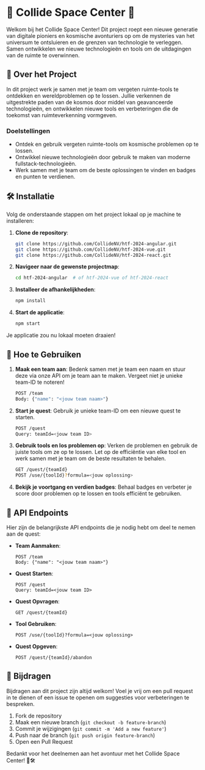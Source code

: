 
# 🌌 Collide Space Center 🌌

Welkom bij het Collide Space Center! Dit project roept een nieuwe generatie van digitale pioniers en kosmische avonturiers op om de mysteries van het universum te ontsluieren en de grenzen van technologie te verleggen. Samen ontwikkelen we nieuwe technologieën en tools om de uitdagingen van de ruimte te overwinnen.

## 🌠 Over het Project

In dit project werk je samen met je team om vergeten ruimte-tools te ontdekken en wereldproblemen op te lossen. Jullie verkennen de uitgestrekte paden van de kosmos door middel van geavanceerde technologieën, en ontwikkelen nieuwe tools en verbeteringen die de toekomst van ruimteverkenning vormgeven.

### Doelstellingen

- Ontdek en gebruik vergeten ruimte-tools om kosmische problemen op te lossen.
- Ontwikkel nieuwe technologieën door gebruik te maken van moderne fullstack-technologieën.
- Werk samen met je team om de beste oplossingen te vinden en badges en punten te verdienen.

## 🛠️ Installatie

Volg de onderstaande stappen om het project lokaal op je machine te installeren:

1. **Clone de repository**:

    ```bash
    git clone https://github.com/CollideNV/htf-2024-angular.git
    git clone https://github.com/CollideNV/htf-2024-vue.git
    git clone https://github.com/CollideNV/htf-2024-react.git
    ```

2. **Navigeer naar de gewenste projectmap**:

    ```bash
    cd htf-2024-angular  # of htf-2024-vue of htf-2024-react
    ```

3. **Installeer de afhankelijkheden**:

    ```bash
    npm install
    ```

4. **Start de applicatie**:

    ```bash
    npm start
    ```

Je applicatie zou nu lokaal moeten draaien!

## 🚀 Hoe te Gebruiken

1. **Maak een team aan**: Bedenk samen met je team een naam en stuur deze via onze API om je team aan te maken. Vergeet niet je unieke team-ID te noteren!

    ```bash
    POST /team
    Body: {"name": "<jouw team naam>"}
    ```

2. **Start je quest**: Gebruik je unieke team-ID om een nieuwe quest te starten.

    ```bash
    POST /quest
    Query: teamId=<jouw team ID>
    ```

3. **Gebruik tools en los problemen op**: Verken de problemen en gebruik de juiste tools om ze op te lossen. Let op de efficiëntie van elke tool en werk samen met je team om de beste resultaten te behalen.

    ```bash
    GET /quest/{teamId}
    POST /use/{toolId}?formula=<jouw oplossing>
    ```

4. **Bekijk je voortgang en verdien badges**: Behaal badges en verbeter je score door problemen op te lossen en tools efficiënt te gebruiken.

## 🌌 API Endpoints

Hier zijn de belangrijkste API endpoints die je nodig hebt om deel te nemen aan de quest:

- **Team Aanmaken**:
  
  ```http
  POST /team
  Body: {"name": "<jouw team naam>"}
  ```

- **Quest Starten**:

  ```http
  POST /quest
  Query: teamId=<jouw team ID>
  ```

- **Quest Opvragen**:

  ```http
  GET /quest/{teamId}
  ```

- **Tool Gebruiken**:

  ```http
  POST /use/{toolId}?formula=<jouw oplossing>
  ```

- **Quest Opgeven**:

  ```http
  POST /quest/{teamId}/abandon
  ```

## 🤝 Bijdragen

Bijdragen aan dit project zijn altijd welkom! Voel je vrij om een pull request in te dienen of een issue te openen om suggesties voor verbeteringen te bespreken.

1. Fork de repository
2. Maak een nieuwe branch (`git checkout -b feature-branch`)
3. Commit je wijzigingen (`git commit -m 'Add a new feature'`)
4. Push naar de branch (`git push origin feature-branch`)
5. Open een Pull Request

Bedankt voor het deelnemen aan het avontuur met het Collide Space Center! 🌠🛠️
